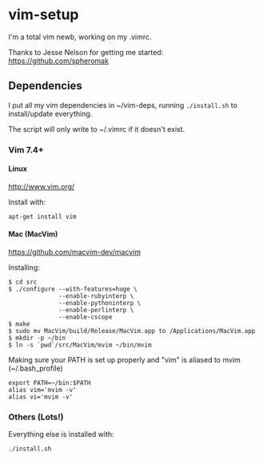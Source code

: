 # vim-setup

I'm a total vim newb, working on my .vimrc.

Thanks to Jesse Nelson for getting me started: https://github.com/spheromak

Dependencies
------------

I put all my vim dependencies in ~/vim-deps, running `./install.sh` to install/update everything.

The script will only write to ~/.vimrc if it doesn't exist.

### Vim 7.4+

#### Linux

http://www.vim.org/

Install with:

    apt-get install vim

#### Mac (MacVim)

https://github.com/macvim-dev/macvim

Installing:

    $ cd src
    $ ./configure --with-features=huge \
                  --enable-rubyinterp \
                  --enable-pythoninterp \
                  --enable-perlinterp \
                  --enable-cscope
    $ make
    $ sudo mv MacVim/build/Release/MacVim.app to /Applications/MacVim.app
    $ mkdir -p ~/bin
    $ ln -s `pwd`/src/MacVim/mvim ~/bin/mvim

Making sure your PATH is set up properly and "vim" is aliased to mvim (~/.bash_profile)

    export PATH=~/bin:$PATH
    alias vim='mvim -v'
    alias vi='mvim -v'


### Others (Lots!)

Everything else is installed with:

    ./install.sh
